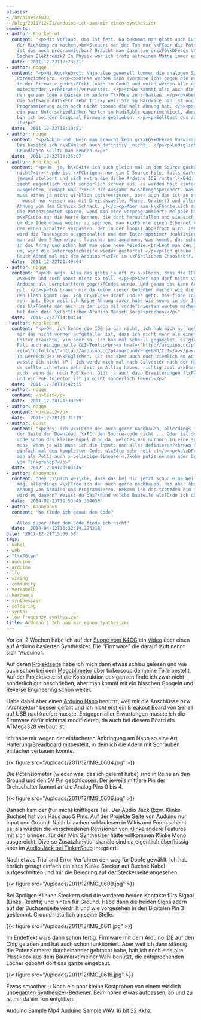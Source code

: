 ```yaml
---
aliases:
- /archives/1833
- /blog/2011/12/21/arduino-ich-bau-mir-einen-synthesizer
comments:
- author: Knorkebrot
  content: "<p>Mit Verlaub, das ist fett. Da bekommt man glatt auch Lust mal was in
    der Richtung zu machen.<br>Steuert man den Ton nur \xFCber die Potenziometer oder
    ist das auch programmierbar? Braucht man dazu ein gr\xF6\xDFeres Vorwissen in
    Sachen Elektronik? In Physik war ich trotz astreinem Mathe immer eine Niete. :/</p>"
  date: '2011-12-22T17:23:21'
- author: noqqe
  content: "<p>Hi Knorkebrot: Naja also generell kommen die analogen Signale von den
    Potenziometern. </p><p>Diese werden dann (vermute ich) gegen die Werte Tabellen
    in der Firmware gedr\xFCckt (oben im Code) und unten werden alle diese Werte dann
    miteinander verheiratet/verwurstet. </p><p>Du kannst also auch die Tables bzw.
    den ganzen Code anpassen um andere T\xF6ne zu erhalten. </p><p>Aber ich finde
    die Software daf\xFCr sehr Tricky weil Sie so Hardware nah ist und ich von Arduino
    Programmierung auch noch nicht sooooo die Welt Ahnung hab. </p><p>Hab mal mit
    ein paar Unterschiedlichen Werten im MidiTable experimentiert, aber im Endeffekt
    bin ich bei der Original Firmware geblieben. </p><p>Solltest dus auch bauen: Bloggen!
    :P</p>"
  date: '2011-12-22T18:19:51'
- author: noqqe
  content: "<p>Achja und: Nein man braucht kein gr\xF6\xDFeres Vorwissen in Elektronik.
    Das besitze ich n\xE4mlich auch definitiv _nicht_. </p><p>Lediglich die einfachsten
    Grundlagen sollte man kennen.</p>"
  date: '2011-12-22T18:25:07'
- author: Knorkebrot
  content: "<p>Hm, ja, h\xE4tte ich auch gleich mal in den Source gucken k\xF6nnen,
    nicht?<br>(*.pde ist \xFCbrigens nur ein C Source File, falls dar\xFCber noch
    jemand stolpert und sich extra die dicke Arduino IDE runterl\xE4d...)</p><p>Das
    sieht eigentlich nicht sonderlich schwer aus, es werden halt einfach nur Werte
    ausgelesen, gemapt und f\xFCr die Ausgabe zwischengespeichert. Was da dann passiert,
    muss einen ja nicht wirklich interessieren, aber auch das ist an sich keine Magie
    - musst nur wissen was mit Dreieckswelle, Phase, Grain(?) und alles meint. Keine
    Ahnung von dem Schnick Schnack. ;)</p><p>Aber man k\xF6nnte sich auf jeden Fall
    die Potenziometer sparen, wenn man eine vorprogrammierte Melodie haben will. Man
    m\xFCsste nur die Werte kennen, die dort herausfallen und sie sich abtippen.<br>Oder
    um die Idee etwas weiter zu spinnen, man k\xF6nnte einen Ethernet Arduino nehmen,
    dem einen Schalter verpassen, der in der loop() abgefragt wird. Ist er aktiv,
    wird die Tonausgabe ausgeschaltet und der Interrupttimer deaktiviert. Jetzt kann
    man auf dem Ethernetport lauschen und annehmen, was kommt, das schreibt man sich
    in das Array und schon hat man eine neue Melodie.<br>Legt man den Schalter wieder
    um, wird die Interruptschleife wieder gestartet.</p><p>Ich glaube ich spreche
    heute Abend mal mit dem Arduino-M\xE4n im \xF6rtlichen Chaostreff.</p>"
  date: '2011-12-22T21:49:04'
- author: noqqe
  content: "<p>Mh naja. Also das gibts ja oft zu h\xF6ren, dass die IDE so \xFCberladen
    w\xE4re und auch sonst nicht so toll. </p><p>Aber man darf nicht vergessen das
    Arduino als Lernplattform gegr\xFCndet wurde. Und genau das kann Arduino wirklich
    gut. </p><p>Ich brauch mir da keine riesen Gedanken machen wie die Software auf
    den Flash kommt usw. Ich dr\xFCcke drauf und es geht. Das finde ich schon sehr
    sehr gut. Eben weil ich keine Ahnung davon habe wie sowas in der Industrie funktioniert.</p><p>Jop
    das k\xF6nnte man auch in der Loop mit vordefinierten werten machen. Sicherlich.</p><p>Was
    hat denn dein \xF6rtlicher Arudino Mensch so gesprochen?</p>"
  date: '2011-12-27T14:08:14'
- author: Knorkebrot
  content: "<p>Oh, ich kenne die IDE ja gar nicht, ich hab mich nur ge\xE4rgert, dass
    mir das nicht vorher aufgefallen ist, dass ich nicht mehr als einen einfachen
    Editor brauchte, vim oder so. Ich hab mal schnell gegooglet, es gibt auf jeden
    Fall auch einige nette CLI-Tools:<br><a href=\"http://arduino.cc/playground/FreeBSD/CLI\"
    rel=\"nofollow\">http://arduino.cc/playground/FreeBSD/CLI</a></p><p>Ardunio-M\xE4n sagt:
    Im Bereich des M\xF6glichen. (Er ist aber auch noch ziemlich am Anfang mit Ardunino,
    wusste ich nicht :P ) Ich werde mich mal nach Silvester nach der Hardware umsehen,
    da sollte ich etwas mehr Zeit im Alltag haben, richtig cool w\xE4re das dann ja
    auch, wenn der noch PoE kann. Gibt ja auch dazu Erweiterungen f\xFCr den Arduino
    und ein PoE Injector ist ja nicht sonderlich teuer.</p>"
  date: '2011-12-28T19:42:35'
- author: noqqe
  content: <p>test</p>
  date: '2011-12-28T21:30:59'
- author: noqqe
  content: <p>test2</p>
  date: '2011-12-28T21:31:19'
- author: Guest
  content: "<p>Hey, ich w\xFCrde den auch gerne nachbauen, allerdings finde ich auf
    der Seite den Download f\xFCr den Source-code nicht ... Oder ist der komplette
    code schon das kleine Popel ding da, welches man nurnoch in eine schleife setzen
    muss, wenn ja wie muss ich die inputs und alles definieren?<br>Am besten du postest
    einfach mal den kompletten Code, w\xE4re sehr nett :)</p><p>Au\xDFerdem: kann
    man als Potis auch x-beliebige lineare 4.7kohm potis nehmen oder braucht man die
    vom Tinkershop?</p>"
  date: '2012-12-09T20:03:45'
- author: Anonymous
  content: "hey ;)\nIch wei\xDF, dass das bei dir jetzt schon eine Weile her sein
    mag, allerdings w\xFCrde ich den auch gerne nachbauen, hab aber absolut keine
    Ahnung von Arduino und Programmieren. Bekomm ich das trotzdem hin und wie lange
    wird es dauern? Weisst du das?\nUnd welche Bauteile w\xFCrde ich daf\xFCr ben\xF6tigen?\n"
  date: '2014-02-23T11:53:45.354058'
- author: Anonymous
  content: 'Wo finde ich genau den Code?

    Alles super aber den Code finde ich nicht'
  date: '2014-04-12T10:32:14.294218'
date: '2011-12-21T15:30:58'
tags:
- kabel
- web
- "l\xF6ten"
- auduino
- arduino
- lfo
- wiring
- community
- verkabeln
- hardware
- synthesizer
- soldering
- synthi
- low frequenzy synthesizer
title: Arduino | Ich bau mir einen Synthesizer
---
```


Vor ca. 2 Wochen habe ich auf der [Suppe vom K4CG](http://k4cg.soup.io) ein
[Video](http://vimeo.com/2266458) über einen auf Arduino basierten
Synthesizer. Die "Firmware" die darauf läuft nennt sich "Auduino".

Auf deren [Projektseite](http://code.google.com/p/tinkerit/wiki/Auduino)
habe ich mich dann etwas schlau gelesen und wie auch schon bei dem
[Megabitmeter](/archives/1751) über tinkersoup.de meine Teile bestellt. Auf
der Projektseite ist die Konstruktion des ganzen finde ich zwar nicht
sonderlich gut beschrieben, aber man kommt mit ein bisschen Googeln und
Reverse Engineering schon weiter.

Habe dabei aber einen [Arduino Nano](http://arduino.cc/en/Main/ArduinoBoardNano) benutzt, weil mir die
Anschlüsse bzw "Architektur" besser gefällt und ich nicht erst ein Breakout
Board von Seriell auf USB nachkaufen musste. Entgegen aller Erwartungen
musste ich die Firmware dafür nichtmal modifizieren, da auch bei diesem
Board ein ATMega328 verbaut ist.

Ich habe mir wegen der einfacheren Anbringung am Nano so eine Art
Halterung/Breadboard mitbestellt, in dem ich die Adern mit Schrauben
einfacher verbauen konnte.

{{< figure src="/uploads/2011/12/IMG_0604.jpg" >}}

Die Potenziometer (wieder was, das ich gelernt habe) sind in Reihe an den
Ground und den 5V Pin geschlossen. Der jeweils mittlere Pin der
Drehschalter kommt an die Analog Pins 0 bis 4.

{{< figure src="/uploads/2011/12/IMG_0606.jpg" >}}

Danach kam der (für mich) kniffligere Teil. Der Audio Jack (bzw. Klinke
Buchse) hat von Haus aus 5 Pins. Auf der Projekte Seite von Auduino nur
Input und Ground. Nach bisschen schlaulesen in Wikis und Foren scheint es,
als würden die verschiedenen Revisionen von Klinke andere Features mit sich
bringen. für den Mini Synthesizer hätte vollkommen Klinke Mono ausgereicht.
Diverse Zusatzfunktionskanäle sind da eigentlich überflüssig aber im
[Audio Jack bei TinkerSoup](http://www.tinkersoup.de/product_info.php?products_id=74&osCsid=3c2172e4114e78d30b2788b3cd0d6077)
integriert.

Nach etwas Trial and Error Verfahren den weg für Doofe gewählt. Ich hab
ehrlich gesagt einfach ein altes Klinke Stecker auf Buchse Kabel
aufgeschnitten und mir die Belegung auf der Steckerseite angesehen.

{{< figure src="/uploads/2011/12/IMG_0609.jpg" >}}

Bei 3poligen Klinken Steckern sind die vorderen beiden Kontakte fürs Signal
(Links, Rechts) und hinten für Ground. Habe dann die beiden Signaladern auf
der Buchsenseite verdrillt und wie vorgesehen in den Digitalen Pin 3
geklemmt. Ground natürlich an seine Stelle.

{{< figure src="/uploads/2011/12/IMG_0611.jpg" >}}

Im Endeffekt wars dann schon fertig. Firmware mit dem Arduino IDE auf den
Chip geladen und hat auch schon funktioniert.  Aber weil ich dann ständig
die Potenziometer durcheinander gebracht habe, hab ich noch eine alte
Plastikbox aus dem Baumarkt meiner Wahl benutzt, die entsprechenden Löcher
gebohrt dort das ganze eingebaut.

{{< figure src="/uploads/2011/12/IMG_0616.jpg" >}}

Etwas smoother ;) Noch ein paar kleine Kostproben von einem wirklich
unbegabten Synthesizer-Bediener. Beim hören etwas aufpassen, ab und zu ist
mir da ein Ton entglitten.

[Auduino Sample Mp4](/uploads/2011/12/record.mp4)
[Auduino Sample WAV 16 bit 22 Kkhz](/uploads/2011/12/record16bit-22kkhz.wav)

